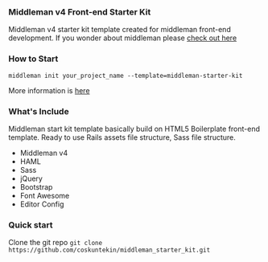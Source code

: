 ### Middleman v4 Front-end Starter Kit
Middleman v4 starter kit template created for middleman front-end development.
If you wonder about middleman please [check out here](https://middlemanapp.com/)

### How to Start 
`middleman init your_project_name --template=middleman-starter-kit`

More information is [here](https://middlemanapp.com/advanced/project_templates/) 

### What's Include
Middleman start kit template basically build on HTML5 Boilerplate front-end
template. Ready to use Rails assets file structure, Sass file structure.

- Middleman v4
- HAML
- Sass
- jQuery
- Bootstrap
- Font Awesome
- Editor Config

### Quick start
Clone the git repo `git clone https://github.com/coskuntekin/middleman_starter_kit.git`